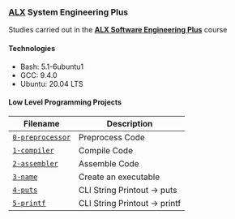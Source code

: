 ### [ALX](https://www.alxafrica.com/) System Engineering Plus

Studies carried out in the **[ALX Software Engineering Plus](https://www.alxafrica.com/software-engineering-plus/)** course

#### Technologies

* Bash:     5.1-6ubuntu1
* GCC:      9.4.0
* Ubuntu:   20.04 LTS

#### Low Level Programming Projects

| Filename | Description |
| -------- | ----------- |
| [`0-preprocessor`](0-preprocessor) | Preprocess Code |
| [`1-compiler`](1-compiler) | Compile Code |
| [`2-assembler`](2-assembler) | Assemble Code |
| [`3-name`](3-name) | Create an executable |
| [`4-puts`](4-puts) | CLI String Printout -> puts |
| [`5-printf`](5-printf) | CLI String Printout -> printf |
